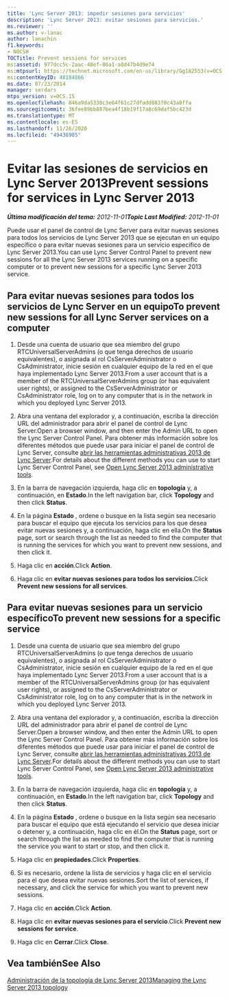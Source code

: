 ```yaml
---
title: 'Lync Server 2013: impedir sesiones para servicios'
description: 'Lync Server 2013: evitar sesiones para servicios.'
ms.reviewer: ''
ms.author: v-lanac
author: lanachin
f1.keywords:
- NOCSH
TOCTitle: Prevent sessions for services
ms:assetid: 977dcc5c-2aac-48ef-86a1-a8d47b4d9e74
ms:mtpsurl: https://technet.microsoft.com/en-us/library/Gg182553(v=OCS.15)
ms:contentKeyID: 48184866
ms.date: 07/23/2014
manager: serdars
mtps_version: v=OCS.15
ms.openlocfilehash: 846a9da5330c3e64f61c27dfadd883f0c43a0ffa
ms.sourcegitcommit: 36fee89bb887bea4f18b19f17a8c69daf5bc423d
ms.translationtype: MT
ms.contentlocale: es-ES
ms.lasthandoff: 11/26/2020
ms.locfileid: "49436905"
---
```

# <a name="prevent-sessions-for-services-in-lync-server-2013"></a><span data-ttu-id="e9942-103">Evitar las sesiones de servicios en Lync Server 2013</span><span class="sxs-lookup"><span data-stu-id="e9942-103">Prevent sessions for services in Lync Server 2013</span></span>

<div data-xmlns="http://www.w3.org/1999/xhtml">

<div class="topic" data-xmlns="http://www.w3.org/1999/xhtml" data-msxsl="urn:schemas-microsoft-com:xslt" data-cs="https://msdn.microsoft.com/">

<div data-asp="https://msdn2.microsoft.com/asp">



</div>

<div id="mainSection">

<div id="mainBody"><span data-ttu-id="e9942-104">

<span> </span></span><span class="sxs-lookup"><span data-stu-id="e9942-104">

<span> </span></span></span>

<span data-ttu-id="e9942-105">_**Última modificación del tema:** 2012-11-01_</span><span class="sxs-lookup"><span data-stu-id="e9942-105">_**Topic Last Modified:** 2012-11-01_</span></span>

<span data-ttu-id="e9942-106">Puede usar el panel de control de Lync Server para evitar nuevas sesiones para todos los servicios de Lync Server 2013 que se ejecutan en un equipo específico o para evitar nuevas sesiones para un servicio específico de Lync Server 2013.</span><span class="sxs-lookup"><span data-stu-id="e9942-106">You can use Lync Server Control Panel to prevent new sessions for all the Lync Server 2013 services running on a specific computer or to prevent new sessions for a specific Lync Server 2013 service.</span></span>

<div>

## <a name="to-prevent-new-sessions-for-all-lync-server-services-on-a-computer"></a><span data-ttu-id="e9942-107">Para evitar nuevas sesiones para todos los servicios de Lync Server en un equipo</span><span class="sxs-lookup"><span data-stu-id="e9942-107">To prevent new sessions for all Lync Server services on a computer</span></span>

1.  <span data-ttu-id="e9942-108">Desde una cuenta de usuario que sea miembro del grupo RTCUniversalServerAdmins (o que tenga derechos de usuario equivalentes), o asignada al rol CsServerAdministrator o CsAdministrator, inicie sesión en cualquier equipo de la red en el que haya implementado Lync Server 2013.</span><span class="sxs-lookup"><span data-stu-id="e9942-108">From a user account that is a member of the RTCUniversalServerAdmins group (or has equivalent user rights), or assigned to the CsServerAdministrator or CsAdministrator role, log on to any computer that is in the network in which you deployed Lync Server 2013.</span></span>

2.  <span data-ttu-id="e9942-109">Abra una ventana del explorador y, a continuación, escriba la dirección URL del administrador para abrir el panel de control de Lync Server.</span><span class="sxs-lookup"><span data-stu-id="e9942-109">Open a browser window, and then enter the Admin URL to open the Lync Server Control Panel.</span></span> <span data-ttu-id="e9942-110">Para obtener más información sobre los diferentes métodos que puede usar para iniciar el panel de control de Lync Server, consulte [abrir las herramientas administrativas 2013 de Lync Server](lync-server-2013-open-lync-server-administrative-tools.md).</span><span class="sxs-lookup"><span data-stu-id="e9942-110">For details about the different methods you can use to start Lync Server Control Panel, see [Open Lync Server 2013 administrative tools](lync-server-2013-open-lync-server-administrative-tools.md).</span></span>

3.  <span data-ttu-id="e9942-111">En la barra de navegación izquierda, haga clic en **topología** y, a continuación, en **Estado**.</span><span class="sxs-lookup"><span data-stu-id="e9942-111">In the left navigation bar, click **Topology** and then click **Status**.</span></span>

4.  <span data-ttu-id="e9942-112">En la página **Estado** , ordene o busque en la lista según sea necesario para buscar el equipo que ejecuta los servicios para los que desea evitar nuevas sesiones y, a continuación, haga clic en ella.</span><span class="sxs-lookup"><span data-stu-id="e9942-112">On the **Status** page, sort or search through the list as needed to find the computer that is running the services for which you want to prevent new sessions, and then click it.</span></span>

5.  <span data-ttu-id="e9942-113">Haga clic en **acción**.</span><span class="sxs-lookup"><span data-stu-id="e9942-113">Click **Action**.</span></span>

6.  <span data-ttu-id="e9942-114">Haga clic en **evitar nuevas sesiones para todos los servicios**.</span><span class="sxs-lookup"><span data-stu-id="e9942-114">Click **Prevent new sessions for all services**.</span></span>

</div>

<div>

## <a name="to-prevent-new-sessions-for-a-specific-service"></a><span data-ttu-id="e9942-115">Para evitar nuevas sesiones para un servicio específico</span><span class="sxs-lookup"><span data-stu-id="e9942-115">To prevent new sessions for a specific service</span></span>

1.  <span data-ttu-id="e9942-116">Desde una cuenta de usuario que sea miembro del grupo RTCUniversalServerAdmins (o que tenga derechos de usuario equivalentes), o asignada al rol CsServerAdministrator o CsAdministrator, inicie sesión en cualquier equipo de la red en el que haya implementado Lync Server 2013.</span><span class="sxs-lookup"><span data-stu-id="e9942-116">From a user account that is a member of the RTCUniversalServerAdmins group (or has equivalent user rights), or assigned to the CsServerAdministrator or CsAdministrator role, log on to any computer that is in the network in which you deployed Lync Server 2013.</span></span>

2.  <span data-ttu-id="e9942-117">Abra una ventana del explorador y, a continuación, escriba la dirección URL del administrador para abrir el panel de control de Lync Server.</span><span class="sxs-lookup"><span data-stu-id="e9942-117">Open a browser window, and then enter the Admin URL to open the Lync Server Control Panel.</span></span> <span data-ttu-id="e9942-118">Para obtener más información sobre los diferentes métodos que puede usar para iniciar el panel de control de Lync Server, consulte [abrir las herramientas administrativas 2013 de Lync Server](lync-server-2013-open-lync-server-administrative-tools.md).</span><span class="sxs-lookup"><span data-stu-id="e9942-118">For details about the different methods you can use to start Lync Server Control Panel, see [Open Lync Server 2013 administrative tools](lync-server-2013-open-lync-server-administrative-tools.md).</span></span>

3.  <span data-ttu-id="e9942-119">En la barra de navegación izquierda, haga clic en **topología** y, a continuación, en **Estado**.</span><span class="sxs-lookup"><span data-stu-id="e9942-119">In the left navigation bar, click **Topology** and then click **Status**.</span></span>

4.  <span data-ttu-id="e9942-120">En la página **Estado** , ordene o busque en la lista según sea necesario para buscar el equipo que está ejecutando el servicio que desea iniciar o detener y, a continuación, haga clic en él.</span><span class="sxs-lookup"><span data-stu-id="e9942-120">On the **Status** page, sort or search through the list as needed to find the computer that is running the service you want to start or stop, and then click it.</span></span>

5.  <span data-ttu-id="e9942-121">Haga clic en **propiedades**.</span><span class="sxs-lookup"><span data-stu-id="e9942-121">Click **Properties**.</span></span>

6.  <span data-ttu-id="e9942-122">Si es necesario, ordene la lista de servicios y haga clic en el servicio para el que desea evitar nuevas sesiones.</span><span class="sxs-lookup"><span data-stu-id="e9942-122">Sort the list of services, if necessary, and click the service for which you want to prevent new sessions.</span></span>

7.  <span data-ttu-id="e9942-123">Haga clic en **acción**.</span><span class="sxs-lookup"><span data-stu-id="e9942-123">Click **Action**.</span></span>

8.  <span data-ttu-id="e9942-124">Haga clic en **evitar nuevas sesiones para el servicio**.</span><span class="sxs-lookup"><span data-stu-id="e9942-124">Click **Prevent new sessions for service**.</span></span>

9.  <span data-ttu-id="e9942-125">Haga clic en **Cerrar**.</span><span class="sxs-lookup"><span data-stu-id="e9942-125">Click **Close**.</span></span>

</div>

<div>

## <a name="see-also"></a><span data-ttu-id="e9942-126">Vea también</span><span class="sxs-lookup"><span data-stu-id="e9942-126">See Also</span></span>


[<span data-ttu-id="e9942-127">Administración de la topología de Lync Server 2013</span><span class="sxs-lookup"><span data-stu-id="e9942-127">Managing the Lync Server 2013 topology</span></span>](lync-server-2013-managing-the-lync-server-topology.md)  
  

<span data-ttu-id="e9942-128"></div>

</div>

<span> </span>

</div>

</div>

</span><span class="sxs-lookup"><span data-stu-id="e9942-128"></div>

</div>

<span> </span>

</div>

</div>

</span></span></div>

